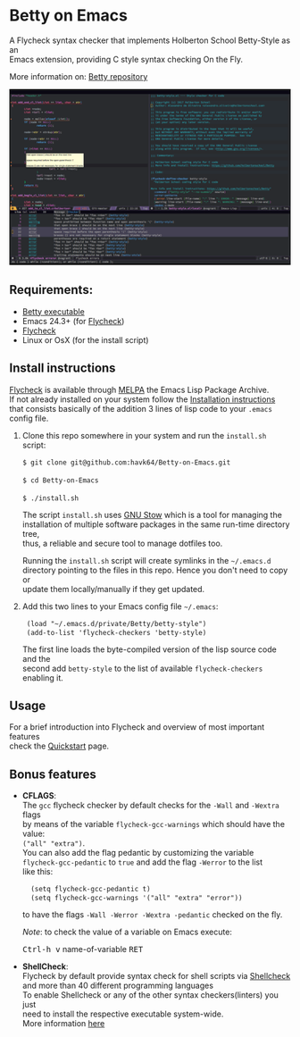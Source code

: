 # Betty on Emacs

A Flycheck syntax checker that implements Holberton School Betty-Style as an  
Emacs extension, providing C style syntax checking On the Fly.

More information on: [Betty repository](https://github.com/holbertonschool/Betty)

![betty-style as emacs syntax checker](img/betty.png?raw-true)

## Requirements:

- [Betty executable](https://github.com/holbertonschool/Betty)
- Emacs 24.3+ (for [Flycheck](http://www.flycheck.org/en/latest/))
- [Flycheck](http://www.flycheck.org/en/latest/user/installation.html)
- Linux or OsX (for the install script)

## Install instructions

[Flycheck](http://www.flycheck.org/en/latest/) is available through [MELPA](c) the Emacs Lisp Package Archive.  
If not already installed on your system follow the [Installation instructions](http://www.flycheck.org/en/latest/user/installation.html)  
that consists basically of the addition 3 lines of lisp code to your `.emacs`  
config file.

 1. Clone this repo somewhere in your system and run the `install.sh` script:

        $ git clone git@github.com:havk64/Betty-on-Emacs.git

	    $ cd Betty-on-Emacs

	    $ ./install.sh

    The script `install.sh` uses [GNU Stow](https://www.gnu.org/software/stow/) which is a tool for managing the  
    installation of multiple software packages in the same run-time directory tree,  
    thus, a reliable and secure tool to manage dotfiles too.

    Running the `install.sh` script will create symlinks in the `~/.emacs.d`  
    directory pointing to the files in this repo. Hence you don't need to copy or  
    update them locally/manually if they get updated.

2. Add this two lines to your Emacs config file `~/.emacs`:

        (load "~/.emacs.d/private/Betty/betty-style")
        (add-to-list 'flycheck-checkers 'betty-style)
	
    The first line loads the byte-compiled version of the lisp source code and the  
    second add `betty-style` to the list of available `flycheck-checkers` enabling it.

## Usage

For a brief introduction into Flycheck and overview of most important features  
check the [Quickstart](http://www.flycheck.org/en/latest/user/quickstart.html) page.

## Bonus features

- **CFLAGS**:  
The `gcc` flycheck checker by default checks for the `-Wall` and `-Wextra` flags  
by means of the variable `flycheck-gcc-warnings` which should have the value:  
`("all" "extra")`.  
You can also add the flag pedantic by customizing the variable  
`flycheck-gcc-pedantic` to `true` and add the flag `-Werror` to the list  
like this:

        (setq flycheck-gcc-pedantic t)
		(setq flycheck-gcc-warnings '("all" "extra" "error"))

	 to have the flags `-Wall -Werror -Wextra -pedantic` checked on the fly.

    *Note*: to check the value of a variable on Emacs execute:

	<kbd>Ctrl-h v</kbd> name-of-variable <kbd>RET</kbd>

- **ShellCheck**:  
Flycheck by default provide syntax check for shell scripts via [Shellcheck](https://github.com/koalaman/shellcheck)  
and more than 40 different programming languages  
To enable Shellcheck or any of the other syntax checkers(linters) you just  
need to install the respective executable system-wide.  
More information [here](http://www.flycheck.org/en/latest/languages.html)

